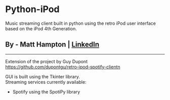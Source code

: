 # Python-iPod
Music streaming client built in python using the retro iPod user interface based on the iPod 4th Generation.

## By - Matt Hampton | [LinkedIn](https://www.linkedin.com/in/matt-hampton-1b904b181/)
---
Extension of the project by Guy Dupont  
https://github.com/dupontgu/retro-ipod-spotify-clientn

GUI is built using the Tkinter library.  
Streaming services currently available:
- Spotify using the SpotiPy library